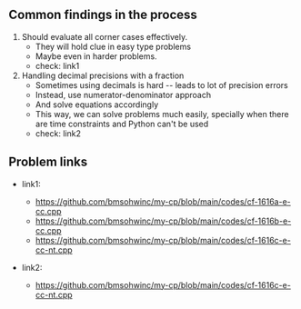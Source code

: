## Common findings in the process
1. Should evaluate all corner cases effectively.
    - They will hold clue in easy type problems
    - Maybe even in harder problems.
    - check: link1
2. Handling decimal precisions with a fraction
    - Sometimes using decimals is hard -- leads to lot of precision errors
    - Instead, use numerator-denominator approach
    - And solve equations accordingly
    - This way, we can solve problems much easily, specially when there are time constraints and Python can't be used
    - check: link2


## Problem links
- link1:
    - https://github.com/bmsohwinc/my-cp/blob/main/codes/cf-1616a-e-cc.cpp
    - https://github.com/bmsohwinc/my-cp/blob/main/codes/cf-1616b-e-cc.cpp
    - https://github.com/bmsohwinc/my-cp/blob/main/codes/cf-1616c-e-cc-nt.cpp

- link2:
    - https://github.com/bmsohwinc/my-cp/blob/main/codes/cf-1616c-e-cc-nt.cpp
